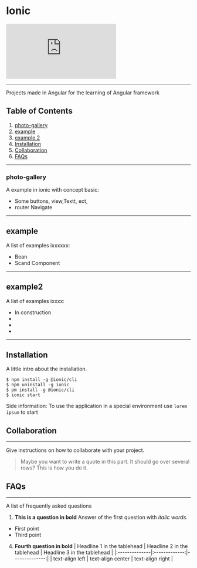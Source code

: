 # Ionic
![Image text](https://www.vectorlogo.zone/util/preview.html?image=/logos/ionicframework/ionicframework-ar21.svg)

***
Projects made in Angular for the learning of Angular framework


## Table of Contents
1. [photo-gallery](#photo-gallery)
2. [example](#example)
3. [example 2](#example2)
5. [Installation](#Installation)
6. [Collaboration](#collaboration)
7. [FAQs](#faqs)
***
### photo-gallery
A example in ionic with concept basic:
* Some buttons, view,Textt, ect,
* router Navigate
***
## example
A list of examples ixxxxxx:
* Bean
* Scand Component
***
## example2
A list of examples ixxxx:
* In construction
* 
* 
* 
***
## Installation
A little intro about the installation. 
```
$ npm install -g @ionic/cli
$ npm uninstall -g ionic
$ pm install -g @ionic/cli
$ ionic start
```
Side information: To use the application in a special environment use ```lorem ipsum``` to start
## Collaboration
***
Give instructions on how to collaborate with your project.
> Maybe you want to write a quote in this part. 
> It should go over several rows?
> This is how you do it.
## FAQs
***
A list of frequently asked questions
1. **This is a question in bold**
Answer of the first question with _italic words_. 
* First point
* Third point
4. **Fourth question in bold**
| Headline 1 in the tablehead | Headline 2 in the tablehead | Headline 3 in the tablehead |
|:--------------|:-------------:|--------------:|
| text-align left | text-align center | text-align right |


